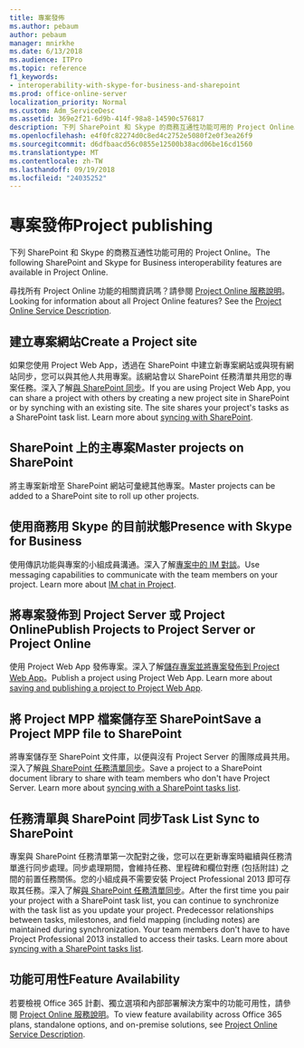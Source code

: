 ```yaml
---
title: 專案發佈
ms.author: pebaum
author: pebaum
manager: mnirkhe
ms.date: 6/13/2018
ms.audience: ITPro
ms.topic: reference
f1_keywords:
- interoperability-with-skype-for-business-and-sharepoint
ms.prod: office-online-server
localization_priority: Normal
ms.custom: Adm_ServiceDesc
ms.assetid: 369e2f21-6d9b-414f-98a8-14590c576817
description: 下列 SharePoint 和 Skype 的商務互通性功能可用的 Project Online。
ms.openlocfilehash: e4f0fc82274d0c8ed4c2752e5080f2e0f3ea26f9
ms.sourcegitcommit: d6dfbaacd56c0855e12500b38acd06be16cd1560
ms.translationtype: MT
ms.contentlocale: zh-TW
ms.lasthandoff: 09/19/2018
ms.locfileid: "24035252"
---
```

# <a name="project-publishing"></a><span data-ttu-id="ef2d8-103">專案發佈</span><span class="sxs-lookup"><span data-stu-id="ef2d8-103">Project publishing</span></span>

<span data-ttu-id="ef2d8-104">下列 SharePoint 和 Skype 的商務互通性功能可用的 Project Online。</span><span class="sxs-lookup"><span data-stu-id="ef2d8-104">The following SharePoint and Skype for Business interoperability features are available in Project Online.</span></span>
  
<span data-ttu-id="ef2d8-p101">尋找所有 Project Online 功能的相關資訊嗎？請參閱 [Project Online 服務說明](project-online-service-description.md)。</span><span class="sxs-lookup"><span data-stu-id="ef2d8-p101">Looking for information about all Project Online features? See the [Project Online Service Description](project-online-service-description.md).</span></span>
  
## <a name="create-a-project-site"></a><span data-ttu-id="ef2d8-107">建立專案網站</span><span class="sxs-lookup"><span data-stu-id="ef2d8-107">Create a Project site</span></span>
<span data-ttu-id="ef2d8-108"><a name="bkmk_CreateProjectsite"> </a></span><span class="sxs-lookup"><span data-stu-id="ef2d8-108"></span></span>

<span data-ttu-id="ef2d8-p102">如果您使用 Project Web App，透過在 SharePoint 中建立新專案網站或與現有網站同步，您可以與其他人共用專案。該網站會以 SharePoint 任務清單共用您的專案任務。深入了解[與 SharePoint 同步](https://go.microsoft.com/fwlink/p/?LinkId=271352)。</span><span class="sxs-lookup"><span data-stu-id="ef2d8-p102">If you are using Project Web App, you can share a project with others by creating a new project site in SharePoint or by synching with an existing site. The site shares your project's tasks as a SharePoint task list. Learn more about [syncing with SharePoint](https://go.microsoft.com/fwlink/p/?LinkId=271352).</span></span>
  
## <a name="master-projects-on-sharepoint"></a><span data-ttu-id="ef2d8-112">SharePoint 上的主專案</span><span class="sxs-lookup"><span data-stu-id="ef2d8-112">Master projects on SharePoint</span></span>
<span data-ttu-id="ef2d8-113"><a name="bkmk_MasterprojectsonSharePoint"> </a></span><span class="sxs-lookup"><span data-stu-id="ef2d8-113"></span></span>

<span data-ttu-id="ef2d8-114">將主專案新增至 SharePoint 網站可彙總其他專案。</span><span class="sxs-lookup"><span data-stu-id="ef2d8-114">Master projects can be added to a SharePoint site to roll up other projects.</span></span> 
  
## <a name="presence-with-skype-for-business"></a><span data-ttu-id="ef2d8-115">使用商務用 Skype 的目前狀態</span><span class="sxs-lookup"><span data-stu-id="ef2d8-115">Presence with Skype for Business</span></span>
<span data-ttu-id="ef2d8-116"><a name="bkmk_PresencewithLync"> </a></span><span class="sxs-lookup"><span data-stu-id="ef2d8-116"></span></span>

<span data-ttu-id="ef2d8-p103">使用傳訊功能與專案的小組成員溝通。深入了解[專案中的 IM 對談](https://go.microsoft.com/fwlink/p/?LinkId=271351)。</span><span class="sxs-lookup"><span data-stu-id="ef2d8-p103">Use messaging capabilities to communicate with the team members on your project. Learn more about [IM chat in Project](https://go.microsoft.com/fwlink/p/?LinkId=271351).</span></span>
  
## <a name="publish-projects-to-project-server-or-project-online"></a><span data-ttu-id="ef2d8-119">將專案發佈到 Project Server 或 Project Online</span><span class="sxs-lookup"><span data-stu-id="ef2d8-119">Publish Projects to Project Server or Project Online</span></span>
<span data-ttu-id="ef2d8-120"><a name="bkmk_PublishProjectstoServerOnline"> </a></span><span class="sxs-lookup"><span data-stu-id="ef2d8-120"></span></span>

<span data-ttu-id="ef2d8-p104">使用 Project Web App 發佈專案。深入了解[儲存專案並將專案發佈到 Project Web App](https://go.microsoft.com/fwlink/p/?LinkId=271354)。</span><span class="sxs-lookup"><span data-stu-id="ef2d8-p104">Publish a project using Project Web App. Learn more about [saving and publishing a project to Project Web App](https://go.microsoft.com/fwlink/p/?LinkId=271354).</span></span>
  
## <a name="save-a-project-mpp-file-to-sharepoint"></a><span data-ttu-id="ef2d8-123">將 Project MPP 檔案儲存至 SharePoint</span><span class="sxs-lookup"><span data-stu-id="ef2d8-123">Save a Project MPP file to SharePoint</span></span>
<span data-ttu-id="ef2d8-124"><a name="bkmk_SavefiletoSharePoint"> </a></span><span class="sxs-lookup"><span data-stu-id="ef2d8-124"></span></span>

<span data-ttu-id="ef2d8-p105">將專案儲存至 SharePoint 文件庫，以便與沒有 Project Server 的團隊成員共用。深入了解[與 SharePoint 任務清單同步](https://go.microsoft.com/fwlink/p/?LinkId=271353)。</span><span class="sxs-lookup"><span data-stu-id="ef2d8-p105">Save a project to a SharePoint document library to share with team members who don't have Project Server. Learn more about [syncing with a SharePoint tasks list](https://go.microsoft.com/fwlink/p/?LinkId=271353).</span></span>
  
## <a name="task-list-sync-to-sharepoint"></a><span data-ttu-id="ef2d8-127">任務清單與 SharePoint 同步</span><span class="sxs-lookup"><span data-stu-id="ef2d8-127">Task List Sync to SharePoint</span></span>
<span data-ttu-id="ef2d8-128"><a name="bkmk_TaskListSynctoSharePoint"> </a></span><span class="sxs-lookup"><span data-stu-id="ef2d8-128"></span></span>

<span data-ttu-id="ef2d8-p106">專案與 SharePoint 任務清單第一次配對之後，您可以在更新專案時繼續與任務清單進行同步處理。同步處理期間，會維持任務、里程碑和欄位對應 (包括附註) 之間的前置任務關係。您的小組成員不需要安裝 Project Professional 2013 即可存取其任務。深入了解[與 SharePoint 任務清單同步](https://go.microsoft.com/fwlink/p/?LinkId=271353)。</span><span class="sxs-lookup"><span data-stu-id="ef2d8-p106">After the first time you pair your project with a SharePoint task list, you can continue to synchronize with the task list as you update your project. Predecessor relationships between tasks, milestones, and field mapping (including notes) are maintained during synchronization. Your team members don't have to have Project Professional 2013 installed to access their tasks. Learn more about [syncing with a SharePoint tasks list](https://go.microsoft.com/fwlink/p/?LinkId=271353).</span></span>
  
## <a name="feature-availability"></a><span data-ttu-id="ef2d8-133">功能可用性</span><span class="sxs-lookup"><span data-stu-id="ef2d8-133">Feature Availability</span></span>
<span data-ttu-id="ef2d8-134"><a name="bkmk_TaskListSynctoSharePoint"> </a></span><span class="sxs-lookup"><span data-stu-id="ef2d8-134"></span></span>

<span data-ttu-id="ef2d8-135">若要檢視 Office 365 計劃、獨立選項和內部部署解決方案中的功能可用性，請參閱 [Project Online 服務說明](project-online-service-description.md)。</span><span class="sxs-lookup"><span data-stu-id="ef2d8-135">To view feature availability across Office 365 plans, standalone options, and on-premise solutions, see [Project Online Service Description](project-online-service-description.md).</span></span>
  

